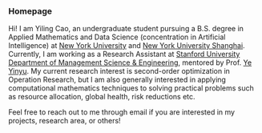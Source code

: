 ### Homepage
Hi! I am Yiling Cao, an undergraduate student pursuing a B.S. degree in Applied Mathematics and Data Science (concentration in Artificial Intelligence) at [New York University](https://www.nyu.edu/) and [New York University Shanghai](https://shanghai.nyu.edu/). Currently, I am working as a Research Assistant at [Stanford University Department of Management Science & Engineering](https://msande.stanford.edu/), mentored by Prof. [Ye Yinyu](https://profiles.stanford.edu/yinyu-ye). My current research interest is second-order optimization in Operation Research, but I am also generally interested in applying computational mathematics techniques to solving practical problems such as resource allocation, global health, risk reductions etc.

Feel free to reach out to me through email if you are interested in my projects, research area, or others!
